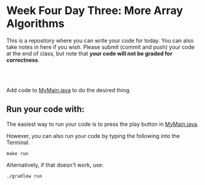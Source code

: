 # Week Four Day Three: More Array Algorithms

This is a repository where you can write your code for today. You can also take notes in here if you wish. Please submit (commit and push) your code at the end of class, but note that **your code will not be graded for correctness**. 

<br />
<br />

Add code to [MyMain.java](src/main/java/MyMain.java) to do the desired thing.

## Run your code with:
The easiest way to run your code is to press the play button in [MyMain.java](src/main/java/MyMain.java).

However, you can also run your code by typing the following into the Terminal.

```shell script
make run
```

Alternatively, if that doesn't work, use:

```shell script
./gradlew run
```
